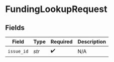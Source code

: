 # FundingLookupRequest


## Fields

| Field              | Type               | Required           | Description        |
| ------------------ | ------------------ | ------------------ | ------------------ |
| `issue_id`         | *str*              | :heavy_check_mark: | N/A                |